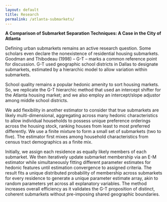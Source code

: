 ```yaml
---
layout: default
title: Research
permalink: /atlanta-submarkets/
---
```

**A Comparison of Submarket Separation Techniques: A Case in the City of Atlanta**

Defining urban submarkets remains an active research question. Some scholars even declare the nonexistence of residential housing submarkets. Goodman and Thibodeau (1998) – G-T – marks a common reference point for discussion. G-T used geographic school districts in Dallas to designate submarkets, estimated by a hierarchic model to allow variation within submarkets.

School quality remains a popular hedonic amenity to sort housing markets. So, we replicate the G-T hierarchic method that used an intercept shifter for the Atlanta housing market; and we also employ an intercept/slope adjustor among middle school districts.

We add flexibility in another estimator to consider that true submarkets are likely multi-dimensional, aggregating across many hedonic characteristics to allow individual households to possess unique preference orderings across the housing stock, ranking houses from least to most preferred differently. We use a finite mixture to form a small set of submarkets (two to five). The estimator first mixes among household characteristics from census tract demographics as a finite mix.

Initially, we assign each residence as equally likely members of each submarket. We then iteratively update submarket membership via an E-M estimator while simultaneously fitting different parameter estimates for hedonic features until estimation convergence to assigned criteria. The result fits a unique distributed probability of membership across submarkets for every residence to generate a unique parameter estimate array, akin to random parameters yet across all explanatory variables. The method increases overall efficiency as it validates the G-T proposition of distinct, coherent submarkets without pre-imposing shared geographic boundaries.

